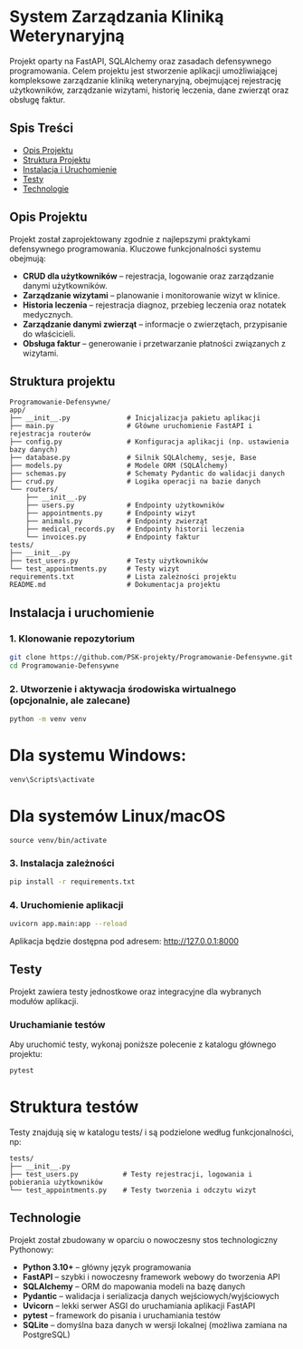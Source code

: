 # System Zarządzania Kliniką Weterynaryjną

Projekt oparty na FastAPI, SQLAlchemy oraz zasadach defensywnego programowania. Celem projektu jest stworzenie aplikacji umożliwiającej kompleksowe zarządzanie kliniką weterynaryjną, obejmującej rejestrację użytkowników, zarządzanie wizytami, historię leczenia, dane zwierząt oraz obsługę faktur.

## Spis Treści

- [Opis Projektu](#opis-projektu)
- [Struktura Projektu](#struktura-projektu)
- [Instalacja i Uruchomienie](#instalacja-i-uruchomienie)
- [Testy](#testy)
- [Technologie](#technologie)

## Opis Projektu

Projekt został zaprojektowany zgodnie z najlepszymi praktykami defensywnego programowania. Kluczowe funkcjonalności systemu obejmują:
- **CRUD dla użytkowników** – rejestracja, logowanie oraz zarządzanie danymi użytkowników.
- **Zarządzanie wizytami** – planowanie i monitorowanie wizyt w klinice.
- **Historia leczenia** – rejestracja diagnoz, przebieg leczenia oraz notatek medycznych.
- **Zarządzanie danymi zwierząt** – informacje o zwierzętach, przypisanie do właścicieli.
- **Obsługa faktur** – generowanie i przetwarzanie płatności związanych z wizytami.

## Struktura projektu

```
Programowanie-Defensywne/
app/
├── __init__.py              # Inicjalizacja pakietu aplikacji
├── main.py                  # Główne uruchomienie FastAPI i rejestracja routerów
├── config.py                # Konfiguracja aplikacji (np. ustawienia bazy danych)
├── database.py              # Silnik SQLAlchemy, sesje, Base
├── models.py                # Modele ORM (SQLAlchemy)
├── schemas.py               # Schematy Pydantic do walidacji danych
├── crud.py                  # Logika operacji na bazie danych
└── routers/
    ├── __init__.py
    ├── users.py             # Endpointy użytkowników
    ├── appointments.py      # Endpointy wizyt
    ├── animals.py           # Endpointy zwierząt
    ├── medical_records.py   # Endpointy historii leczenia
    └── invoices.py          # Endpointy faktur
tests/
├── __init__.py
├── test_users.py            # Testy użytkowników
└── test_appointments.py     # Testy wizyt
requirements.txt             # Lista zależności projektu
README.md                    # Dokumentacja projektu
```

## Instalacja i uruchomienie

### 1. Klonowanie repozytorium

```bash
git clone https://github.com/PSK-projekty/Programowanie-Defensywne.git
cd Programowanie-Defensywne
```
### 2. Utworzenie i aktywacja środowiska wirtualnego (opcjonalnie, ale zalecane)
```bash
python -m venv venv
```
# Dla systemu Windows:
```bash
venv\Scripts\activate
```
# Dla systemów Linux/macOS
```bash:
source venv/bin/activate
```

### 3. Instalacja zależności
```bash
pip install -r requirements.txt
```

### 4. Uruchomienie aplikacji

```bash
uvicorn app.main:app --reload
```
Aplikacja będzie dostępna pod adresem: http://127.0.0.1:8000

## Testy

Projekt zawiera testy jednostkowe oraz integracyjne dla wybranych modułów aplikacji.

### Uruchamianie testów

Aby uruchomić testy, wykonaj poniższe polecenie z katalogu głównego projektu:

```bash
pytest
```

# Struktura testów
Testy znajdują się w katalogu tests/ i są podzielone według funkcjonalności, np:
```
tests/
├── __init__.py
├── test_users.py           # Testy rejestracji, logowania i pobierania użytkowników
└── test_appointments.py    # Testy tworzenia i odczytu wizyt
```

## Technologie

Projekt został zbudowany w oparciu o nowoczesny stos technologiczny Pythonowy:

- **Python 3.10+** – główny język programowania
- **FastAPI** – szybki i nowoczesny framework webowy do tworzenia API
- **SQLAlchemy** – ORM do mapowania modeli na bazę danych
- **Pydantic** – walidacja i serializacja danych wejściowych/wyjściowych
- **Uvicorn** – lekki serwer ASGI do uruchamiania aplikacji FastAPI
- **pytest** – framework do pisania i uruchamiania testów
- **SQLite** – domyślna baza danych w wersji lokalnej (możliwa zamiana na PostgreSQL)